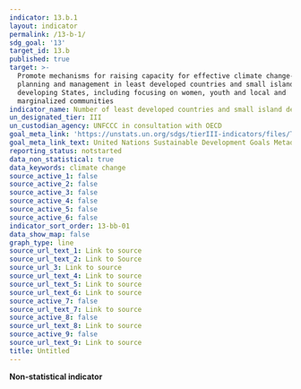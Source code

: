 ```yaml
---
indicator: 13.b.1
layout: indicator
permalink: /13-b-1/
sdg_goal: '13'
target_id: 13.b
published: true
target: >-
  Promote mechanisms for raising capacity for effective climate change-related
  planning and management in least developed countries and small island
  developing States, including focusing on women, youth and local and
  marginalized communities
indicator_name: Number of least developed countries and small island developing States with nationally determined contributions, long-term strategies, national adaptation plans, strategies as reported in adaptation communications and national communications
un_designated_tier: III
un_custodian_agency: UNFCCC in consultation with OECD
goal_meta_link: 'https://unstats.un.org/sdgs/tierIII-indicators/files/Tier3-13-b-01.pdf'
goal_meta_link_text: United Nations Sustainable Development Goals Metadata (PDF 4.0 MB)
reporting_status: notstarted
data_non_statistical: true
data_keywords: climate change
source_active_1: false
source_active_2: false
source_active_3: false
source_active_4: false
source_active_5: false
source_active_6: false
indicator_sort_order: 13-bb-01
data_show_map: false
graph_type: line
source_url_text_1: Link to source
source_url_text_2: Link to Source
source_url_3: Link to source
source_url_text_4: Link to source
source_url_text_5: Link to source
source_url_text_6: Link to source
source_active_7: false
source_url_text_7: Link to source
source_active_8: false
source_url_text_8: Link to source
source_active_9: false
source_url_text_9: Link to source
title: Untitled
---
```

**Non-statistical indicator**
